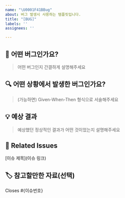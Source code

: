 ```yaml
---
name: "\U0001F41BBug"
about: 버그 발생시 사용하는 템플릿입니다.
title: "[BUG]"
labels: ''
assignees: ''

---
```


## 🐛 어떤 버그인가요?
> 어떤 버그인지 간결하게 설명해주세요

## 🔍️ 어떤 상황에서 발생한 버그인가요?
> (가능하면) Given-When-Then 형식으로 서술해주세요

## 💡 예상 결과
> 예상했던 정상적인 결과가 어떤 것이었는지 설명해주세요

## 🔗 Related Issues 
[이슈 제목](이슈 링크)

## 🏷️ 참고할만한 자료(선택)

Closes #{이슈번호}
